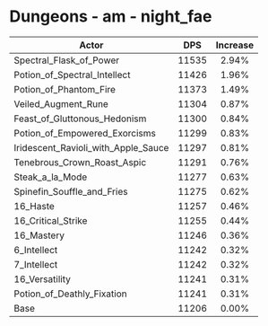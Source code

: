 # Dungeons - am - night_fae
| Actor | DPS | Increase |
|---|:---:|:---:|
|Spectral_Flask_of_Power|11535|2.94%|
|Potion_of_Spectral_Intellect|11426|1.96%|
|Potion_of_Phantom_Fire|11373|1.49%|
|Veiled_Augment_Rune|11304|0.87%|
|Feast_of_Gluttonous_Hedonism|11300|0.84%|
|Potion_of_Empowered_Exorcisms|11299|0.83%|
|Iridescent_Ravioli_with_Apple_Sauce|11297|0.81%|
|Tenebrous_Crown_Roast_Aspic|11291|0.76%|
|Steak_a_la_Mode|11277|0.63%|
|Spinefin_Souffle_and_Fries|11275|0.62%|
|16_Haste|11257|0.46%|
|16_Critical_Strike|11255|0.44%|
|16_Mastery|11246|0.36%|
|6_Intellect|11242|0.32%|
|7_Intellect|11242|0.32%|
|16_Versatility|11241|0.31%|
|Potion_of_Deathly_Fixation|11241|0.31%|
|Base|11206|0.00%|
